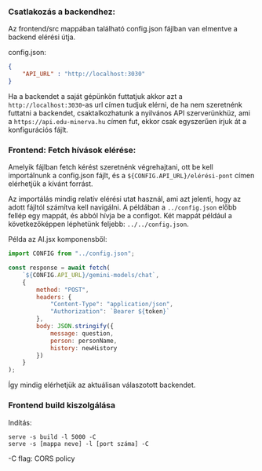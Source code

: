 ### Csatlakozás a backendhez:

Az frontend/src mappában található config.json fájlban van elmentve a backend elérési útja. 

config.json:
```json
{
    "API_URL" : "http://localhost:3030"
}
```

Ha a backendet a saját gépünkön futtatjuk akkor azt a  `http://localhost:3030`-as url címen tudjuk elérni, de ha nem szeretnénk futtatni a backendet, csaktalkozhatunk a nyilvános API szerverünkhüz, ami a `https://api.edu-minerva.hu` címen fut, ekkor csak egyszerűen írjuk át a konfigurációs fájlt.

### Frontend: Fetch hívások elérése:

Amelyik fájlban fetch kérést szeretnénk végrehajtani, ott be kell importálnunk a config.json fájlt, és a `${CONFIG.API_URL}/elérési-pont` címen elérhetjük a kívánt forrást.

Az importálás mindig relatív elérési utat használ, ami azt jelenti, hogy az adott fájltól számítva kell navigálni. A példában a `../config.json` előbb fellép egy mappát, és abból hívja be a configot. Két mappát például a következőképpen léphetünk feljebb: `../../config.json`.

Példa az AI.jsx komponensből:

```js
import CONFIG from "../config.json";

const response = await fetch(
    `${CONFIG.API_URL}/gemini-models/chat`,
    {
        method: "POST",
        headers: {
            "Content-Type": "application/json",
            "Authorization": `Bearer ${token}`
        },
        body: JSON.stringify({
            message: question,
            person: personName,
            history: newHistory
        })
    }
);
```
Így mindig elérhetjük az aktuálisan válaszotott backendet.

### Frontend build kiszolgálása

Indítás:

```cli
serve -s build -l 5000 -C
serve -s [mappa neve] -l [port száma] -C
```
-C flag: CORS policy